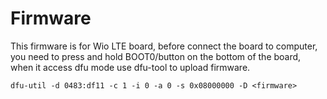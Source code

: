 Firmware
=========
This firmware is for Wio LTE board, before connect the board to computer, you need to press and hold BOOT0/button on the bottom of the board, when it access dfu mode use dfu-tool to upload firmware. <br>
```
dfu-util -d 0483:df11 -c 1 -i 0 -a 0 -s 0x08000000 -D <firmware>
```
